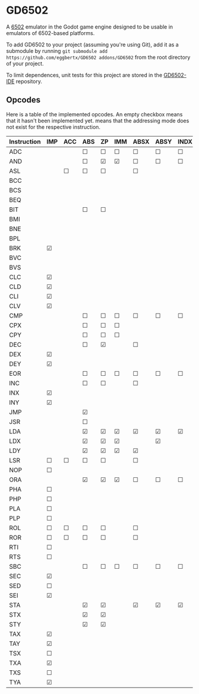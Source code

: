 # GD6502
A [6502](https://en.wikipedia.org/wiki/MOS_Technology_6502) emulator in the Godot game engine designed to be usable in emulators of 6502-based platforms.

To add GD6502 to your project (assuming you're using Git), add it as a submodule by running `git submodule add https://github.com/eggbertx/GD6502 addons/GD6502` from the root directory of your project.

To limit dependences, unit tests for this project are stored in the [GD6502-IDE](https://github.com/Eggbertx/GD6502-IDE) repository.

## Opcodes
Here is a table of the implemented opcodes. An empty checkbox means that it hasn't been implemented yet.
    means that the addressing mode does not exist for the respective instruction.

Instruction | IMP | ACC | ABS |  ZP | IMM | ABSX | ABSY | INDX | INDY | ZPX | ZPY | REL | IND
------------|-----|-----|-----|-----|-----|------|------|------|------|-----|-----|-----|------
ADC         |     |     |  ☐  |  ☐  |  ☐  |  ☐   |  ☐   |  ☐   |  ☐   |  ☐  |     |     |    
AND         |     |     |  ☐  |  ☑  |  ☑  |  ☐   |  ☐   |  ☐   |  ☐   |  ☑  |     |     |    
ASL         |     |  ☐  |  ☐  |  ☐  |     |  ☐   |      |      |      |  ☐  |     |     |    
BCC         |     |     |     |     |     |      |      |      |      |     |     |  ☐  |    
BCS         |     |     |     |     |     |      |      |      |      |     |     |  ☐  |    
BEQ         |     |     |     |     |     |      |      |      |      |     |     |  ☐  |    
BIT         |     |     |  ☐  |  ☐  |     |      |      |      |      |     |     |     |    
BMI         |     |     |     |     |     |      |      |      |      |     |     |  ☐  |    
BNE         |     |     |     |     |     |      |      |      |      |     |     |  ☐  |    
BPL         |     |     |     |     |     |      |      |      |      |     |     |  ☐  |    
BRK         |  ☑  |     |     |     |     |      |      |      |      |     |     |     |    
BVC         |     |     |     |     |     |      |      |      |      |     |     |  ☐  |    
BVS         |     |     |     |     |     |      |      |      |      |     |     |  ☐  |    
CLC         |  ☑  |     |     |     |     |      |      |      |      |     |     |     |    
CLD         |  ☑  |     |     |     |     |      |      |      |      |     |     |     |    
CLI         |  ☑  |     |     |     |     |      |      |      |      |     |     |     |    
CLV         |  ☑  |     |     |     |     |      |      |      |      |     |     |     |    
CMP         |     |     |  ☐  |  ☐  |  ☐  |  ☐   |  ☐   |  ☐   |  ☐   |  ☐  |     |     |    
CPX         |     |     |  ☐  |  ☐  |  ☐  |      |      |      |      |     |     |     |    
CPY         |     |     |  ☐  |  ☐  |  ☐  |      |      |      |      |     |     |     |    
DEC         |     |     |  ☐  |  ☑  |     |  ☐   |      |      |      |  ☐  |     |     |    
DEX         |  ☑  |     |     |     |     |      |      |      |      |     |     |     |    
DEY         |  ☑  |     |     |     |     |      |      |      |      |     |     |     |    
EOR         |     |     |  ☐  |  ☐  |  ☐  |  ☐   |  ☐   |  ☐   |  ☐   |  ☐  |     |     |    
INC         |     |     |  ☐  |  ☐  |     |  ☐   |      |      |      |  ☐  |     |     |    
INX         |  ☑  |     |     |     |     |      |      |      |      |     |     |     |    
INY         |  ☑  |     |     |     |     |      |      |      |      |     |     |     |    
JMP         |     |     |  ☑  |     |     |      |      |      |      |     |     |     |  ☐ 
JSR         |     |     |  ☐  |     |     |      |      |      |      |     |     |     |    
LDA         |     |     |  ☑  |  ☑  |  ☑  |  ☑   |  ☑   |  ☑   |  ☑   |  ☑  |     |     |    
LDX         |     |     |  ☑  |  ☑  |  ☑  |      |  ☑   |      |      |     |  ☑  |     |    
LDY         |     |     |  ☑  |  ☑  |  ☑  |  ☑   |      |      |      |  ☐  |     |     |    
LSR         |  ☐  |  ☐  |  ☐  |  ☐  |     |  ☐   |      |      |      |  ☐  |     |     |    
NOP         |  ☐  |     |     |     |     |      |      |      |      |     |     |     |    
ORA         |     |     |  ☑  |  ☑  |  ☑  |  ☐   |  ☐   |  ☐   |  ☐   |  ☑  |     |     |    
PHA         |  ☐  |     |     |     |     |      |      |      |      |     |     |     |    
PHP         |  ☐  |     |     |     |     |      |      |      |      |     |     |     |    
PLA         |  ☐  |     |     |     |     |      |      |      |      |     |     |     |    
PLP         |  ☐  |     |     |     |     |      |      |      |      |     |     |     |    
ROL         |  ☐  |  ☐  |  ☐  |  ☐  |     |  ☐   |      |      |      |  ☐  |     |     |    
ROR         |  ☐  |  ☐  |  ☐  |  ☐  |     |  ☐   |      |      |      |  ☐  |     |     |    
RTI         |  ☐  |     |     |     |     |      |      |      |      |     |     |     |    
RTS         |  ☐  |     |     |     |     |      |      |      |      |     |     |     |    
SBC         |     |     |  ☐  |  ☐  |  ☐  |  ☐   |  ☐   |  ☐   |  ☐   |  ☐  |     |     |    
SEC         |  ☑  |     |     |     |     |      |      |      |      |     |     |     |    
SED         |  ☐  |     |     |     |     |      |      |      |      |     |     |     |    
SEI         |  ☑  |     |     |     |     |      |      |      |      |     |     |     |    
STA         |     |     |  ☑  |  ☑  |     |  ☑   |  ☑   |  ☑   |  ☑   |  ☑  |     |     |    
STX         |     |     |  ☑  |  ☑  |     |      |      |      |      |     |  ☑  |     |    
STY         |     |     |  ☑  |  ☑  |     |      |      |      |      |  ☑  |     |     |    
TAX         |  ☑  |     |     |     |     |      |      |      |      |     |     |     |    
TAY         |  ☑  |     |     |     |     |      |      |      |      |     |     |     |    
TSX         |  ☐  |     |     |     |     |      |      |      |      |     |     |     |    
TXA         |  ☑  |     |     |     |     |      |      |      |      |     |     |     |    
TXS         |  ☐  |     |     |     |     |      |      |      |      |     |     |     |    
TYA         |  ☑  |     |     |     |     |      |      |      |      |     |     |     |    
